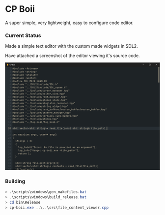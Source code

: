 # CP Boii
A super simple, very lightweight, easy to configure code editor.

### Current Status
Made a simple text editor with the custom made widgets in SDL2.

Have attached a screenshot of the editor viewing it's source code.

![File Viewer](./screenshots/cp_boii_scrollbar.png)

### Building
```powershell
> .\scripts\windows\gen_makefiles.bat
> .\scripts\windows\build_release.bat
> cd bin\Release
> cp-boii.exe ..\..\src\file_content_viewer.cpp
```
